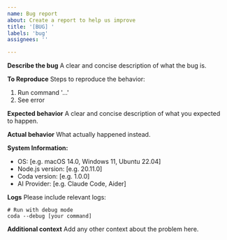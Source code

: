 ```yaml
---
name: Bug report
about: Create a report to help us improve
title: '[BUG] '
labels: 'bug'
assignees: ''

---
```


**Describe the bug**
A clear and concise description of what the bug is.

**To Reproduce**
Steps to reproduce the behavior:
1. Run command '...'
2. See error

**Expected behavior**
A clear and concise description of what you expected to happen.

**Actual behavior**
What actually happened instead.

**System Information:**
 - OS: [e.g. macOS 14.0, Windows 11, Ubuntu 22.04]
 - Node.js version: [e.g. 20.11.0]
 - Coda version: [e.g. 1.0.0]
 - AI Provider: [e.g. Claude Code, Aider]

**Logs**
Please include relevant logs:
```
# Run with debug mode
coda --debug [your command]
```

**Additional context**
Add any other context about the problem here.